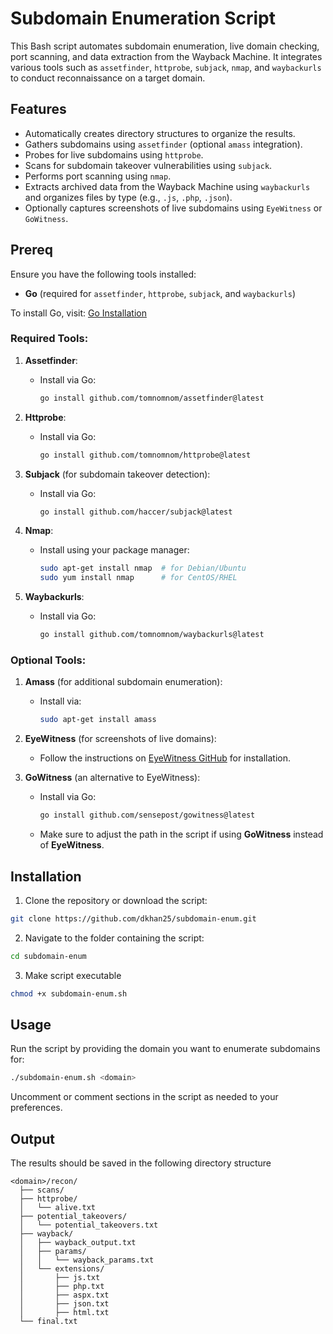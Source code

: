 # Subdomain Enumeration Script

This Bash script automates subdomain enumeration, live domain checking, port scanning, and data extraction from the Wayback Machine. It integrates various tools such as `assetfinder`, `httprobe`, `subjack`, `nmap`, and `waybackurls` to conduct reconnaissance on a target domain.

## Features

- Automatically creates directory structures to organize the results.
- Gathers subdomains using `assetfinder` (optional `amass` integration).
- Probes for live subdomains using `httprobe`.
- Scans for subdomain takeover vulnerabilities using `subjack`.
- Performs port scanning using `nmap`.
- Extracts archived data from the Wayback Machine using `waybackurls` and organizes files by type (e.g., `.js`, `.php`, `.json`).
- Optionally captures screenshots of live subdomains using `EyeWitness` or `GoWitness`.

## Prereq

Ensure you have the following tools installed:

- **Go** (required for `assetfinder`, `httprobe`, `subjack`, and `waybackurls`)

To install Go, visit: [Go Installation](https://golang.org/dl/)

### **Required Tools**:

1. **Assetfinder**:
   - Install via Go:
     ```bash
     go install github.com/tomnomnom/assetfinder@latest
     ```

2. **Httprobe**:
   - Install via Go:
     ```bash
     go install github.com/tomnomnom/httprobe@latest
     ```

3. **Subjack** (for subdomain takeover detection):
   - Install via Go:
     ```bash
     go install github.com/haccer/subjack@latest
     ```

4. **Nmap**:
   - Install using your package manager:
     ```bash
     sudo apt-get install nmap  # for Debian/Ubuntu
     sudo yum install nmap      # for CentOS/RHEL
     ```

5. **Waybackurls**:
   - Install via Go:
     ```bash
     go install github.com/tomnomnom/waybackurls@latest
     ```

### **Optional Tools**:

1. **Amass** (for additional subdomain enumeration):
   - Install via:
     ```bash
     sudo apt-get install amass
     ```

2. **EyeWitness** (for screenshots of live domains):
   - Follow the instructions on [EyeWitness GitHub](https://github.com/FortyNorthSecurity/EyeWitness) for installation.

3. **GoWitness** (an alternative to EyeWitness):
   - Install via Go:
     ```bash
     go install github.com/sensepost/gowitness@latest
     ```

   - Make sure to adjust the path in the script if using **GoWitness** instead of **EyeWitness**.

## Installation

1. Clone the repository or download the script:

```bash
git clone https://github.com/dkhan25/subdomain-enum.git
```
2. Navigate to the folder containing the script:

```bash
cd subdomain-enum
````
3. Make script executable

```bash
chmod +x subdomain-enum.sh
```
## Usage

Run the script by providing the domain you want to enumerate subdomains for:
```bash
./subdomain-enum.sh <domain>
```

Uncomment or comment sections in the script as needed to your preferences.

## Output
The results should be saved in the following directory structure 
```
<domain>/recon/
  ├── scans/
  ├── httprobe/
  │   └── alive.txt
  ├── potential_takeovers/
  │   └── potential_takeovers.txt
  ├── wayback/
  │   ├── wayback_output.txt
  │   ├── params/
  │   │   └── wayback_params.txt
  │   └── extensions/
  │       ├── js.txt
  │       ├── php.txt
  │       ├── aspx.txt
  │       ├── json.txt
  │       ├── html.txt
  └── final.txt
```
